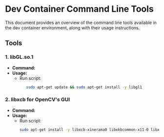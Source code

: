 # Dev Container Command Line Tools

This document provides an overview of the command line tools available in the dev container environment, along with their usage instructions.

## Tools

### 1. libGL.so.1

- **Command:**
- **Usage:**
  - Run script:  
    ```bash
       sudo apt-get update && sudo apt-get install -y libgl1
    ```

### 2. libxcb for OpenCV's GUI

- **Command:**
- **Usage:**
  - Run script:  
    ```bash
    sudo apt-get install -y libxcb-xinerama0 libxkbcommon-x11-0 libxcb1 libx11-6
    ```